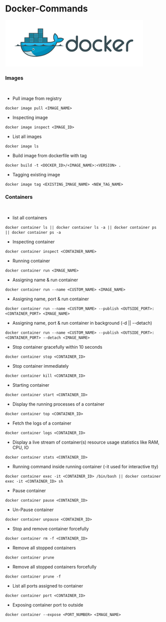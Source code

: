 # Docker-Commands

<img src="docker.png" height="150" alt="">

### Images

<br />

* Pull image from registry
```
docker image pull <IMAGE_NAME>
```

* Inspecting image
```
docker image inspect <IMAGE_ID>
```

* List all images
```
docker image ls
```

* Build image from dockerfile with tag 
```
docker build -t <DOCKER_ID>/<IMAGE_NAME>:<VERSION> .
```

* Tagging existing image
```
docker image tag <EXISTING_IMAGE_NAME> <NEW_TAG_NAME>
```


### Containers

<br />

* list all containers
```
docker container ls || docker container ls -a || docker container ps || docker container ps -a
```

* Inspecting container
```
docker container inspect <CONTAINER_NAME>
```

* Running container
```
docker container run <IMAGE_NAME>
```

* Assigning name & run container
```
docker container run --name <CUSTOM_NAME> <IMAGE_NAME>
```

* Assigning name, port & run container
```
docker container run --name <CUSTOM_NAME> --publish <OUTSIDE_PORT>:<CONTAINER_PORT> <IMAGE_NAME>
```

* Assigning name, port & run container in background (-d || --detach)
```
docker container run --name <CUSTOM_NAME> --publish <OUTSIDE_PORT>:<CONTAINER_PORT> --detach <IMAGE_NAME>
```

* Stop container gracefully within 10 seconds
```
docker container stop <CONTAINER_ID>
```

* Stop container immediately
```
docker container kill <CONTAINER_ID>
```

* Starting container
```
docker container start <CONTAINER_ID>
```

* Display the running processes of a container
```
docker container top <CONTAINER_ID>
```

* Fetch the logs of a container
```
docker container logs <CONTAINER_ID>
```

* Display a live stream of container(s) resource usage statistics like RAM, CPU, IO
```
docker container stats <CONTAINER_ID>
```

* Running command inside running container (-it used for interactive tty)
```
docker container exec -it <CONTAINER_ID> /bin/bash || docker container exec -it <CONTAINER_ID> sh
```

* Pause container
```
docker container pause <CONTAINER_ID>
```

* Un-Pause container
```
docker container unpause <CONTAINER_ID>
```

* Stop and remove container forcefully
```
docker container rm -f <CONTAINER_ID>
```

* Remove all stopped containers
```
docker container prune
```

* Remove all stopped containers forcefully
```
docker container prune -f
```

* List all ports assigned to container
```
docker container port <CONTAINER_ID>
```

* Exposing container port to outside
```
docker container --expose <PORT_NUMBER> <IMAGE_NAME>
```
